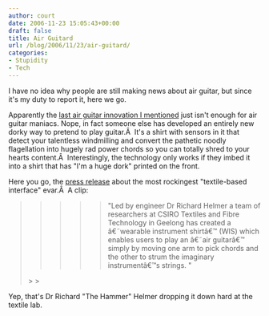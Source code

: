 ```yaml
---
author: court
date: 2006-11-23 15:05:43+00:00
draft: false
title: Air Guitard
url: /blog/2006/11/23/air-guitard/
categories:
- Stupidity
- Tech
---
```


I have no idea why people are still making news about air guitar, but since it's my duty to report it, here we go.

Apparently the [last air guitar innovation I mentioned](http://www.vallentyne.com/blog/2005/12/07/im-just-doing-my-rock-and-roll-duty/) just isn't enough for air guitar maniacs.  Nope, in fact someone else has developed an entirely new dorky way to pretend to play guitar.Â  It's a shirt with sensors in it that detect your talentless windmilling and convert the pathetic noodly flagellation into hugely rad power chords so you can totally shred to your hearts content.Â  Interestingly, the technology only works if they imbed it into a shirt that has "I'm a huge dork" printed on the front.

Here you go, the [press release](http://www.csiro.au/csiro/content/standard/ps2gl,,.html) about the most rockingest "textile-based interface" evar.Â  A clip:


<blockquote>

> 
> <blockquote>

>> 
>> <blockquote>"Led by engineer Dr Richard Helmer a team of researchers at CSIRO Textiles and Fibre Technology in Geelong has created a â€˜wearable instrument shirtâ€™ (WIS) which enables users to play an â€˜air guitarâ€™ simply by moving one arm to pick chords and the other to strum the imaginary instrumentâ€™s strings. "</blockquote>
>> 
>> 
</blockquote>
> 
> 
</blockquote>


Yep, that's Dr Richard "The Hammer" Helmer dropping it down hard at the textile lab.

